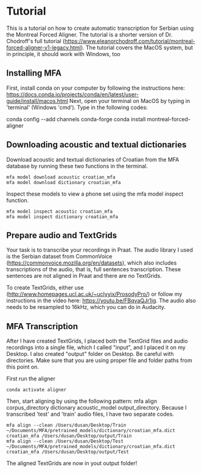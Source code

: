 # Tutorial
This is a tutorial on how to create automatic transcription for Serbian using the Montreal Forced Aligner. The tutorial is a shorter version of Dr. Chodroff's full tutorial (https://www.eleanorchodroff.com/tutorial/montreal-forced-aligner-v1-legacy.html). 
The tutorial covers the MacOS system, but in principle, it should work with Windows, too

## Installing MFA

First, install conda on your computer by following the instructions here: https://docs.conda.io/projects/conda/en/latest/user-guide/install/macos.html 
Next, open your terminal on MacOS by typing in 'terminal' (Windows 'cmd'). Type in the following codes: 

conda config --add channels conda-forge
conda install montreal-forced-aligner

## Downloading acoustic and textual dictionaries

Download acoustic and textual dictionaries of Croatian from the MFA database by running these two functions in the terminal.
```
mfa model download acoustic croatian_mfa
mfa model download dictionary croatian_mfa
```
Inspect these models to view a phone set using the mfa model inspect function.
```
mfa model inspect acoustic croatian_mfa
mfa model inspect dictionary croatian_mfa
```
## Prepare audio and TextGrids

Your task is to transcribe your recordings in Praat. The audio library I used is the Serbian dataset from CommonVoice (https://commonvoice.mozilla.org/en/datasets), which also includes transcriptions of the audio, that is, full sentences transcription. These sentences are not aligned in Praat and there are no TextGrids. 

To create TextGrids, either use (http://www.homepages.ucl.ac.uk/~uclyyix/ProsodyPro/) or follow my instructions in the video here: https://youtu.be/FBqvaQJr1ig. The audio also needs to be resampled to 16kHz, which you can do in Audacity.

## MFA Transcription

After I have created TextGrids, I placed both the TextGrid files and audio recordings into a single file, which I called "input", and I placed it on my Desktop. I also created "output" folder on Desktop. Be careful with directories. Make sure that you are using proper file and folder paths from this point on. 

First run the aligner

```
conda activate aligner
```

Then, start aligning by using the following pattern: mfa align corpus_directory dictionary acoustic_model output_directory. Because I transcribed 'test' and 'train' audio files, I have two separate codes. 

```
mfa align --clean /Users/dusan/Desktop/Train ~/Documents/MFA/pretrained_models/dictionary/croatian_mfa.dict  croatian_mfa /Users/dusan/Desktop/output/Train
mfa align --clean /Users/dusan/Desktop/Test ~/Documents/MFA/pretrained_models/dictionary/croatian_mfa.dict  croatian_mfa /Users/dusan/Desktop/output/Test
```

The aligned TextGrids are now in yout output folder!



